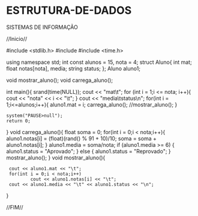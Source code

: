 ESTRUTURA-DE-DADOS
==================

SISTEMAS DE INFORMAÇÃO

//Inicio//

#include <stdlib.h>
#include <iostream>
#include <time.h>

using namespace std;
int const alunos = 15, nota = 4;
struct Aluno{
       int mat;
       float notas[nota], media;
       string status;
};
Aluno aluno1;

void mostrar_aluno();
void carrega_aluno();

int main(){
    srand(time(NULL));
    cout << "mat\t";
    for (int i = 1;i <= nota; i++){
        cout << "nota" << i << "\t";
    }
    cout << "media\tstatus\n";
    for(int i = 1;i<=alunos;i++){
    aluno1.mat = i;
    carrega_aluno();
    //mostrar_aluno();
    }
    
    system("PAUSE>null");
    return 0;
}
void carrega_aluno(){
     float soma = 0;
     for(int i = 0;i < nota;i++){
           aluno1.notas[i] = (float)(rand() % 91 + 10)/10;
           soma = soma + aluno1.notas[i];
     }
     aluno1.media = soma/nota;
     if (aluno1.media  >= 6) {
        aluno1.status = "Aprovado";
     } else {
       aluno1.status = "Reprovado";
     }
     mostrar_aluno();
}
void mostrar_aluno(){
     
     cout << aluno1.mat << "\t";
     for(int i = 0;i < nota;i++)
             cout << aluno1.notas[i] << "\t";
     cout << aluno1.media << "\t" << aluno1.status << "\n";     
}

//FIM//
